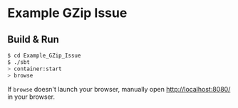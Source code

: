 # Example GZip Issue #

## Build & Run ##

```sh
$ cd Example_GZip_Issue
$ ./sbt
> container:start
> browse
```

If `browse` doesn't launch your browser, manually open [http://localhost:8080/](http://localhost:8080/) in your browser.
